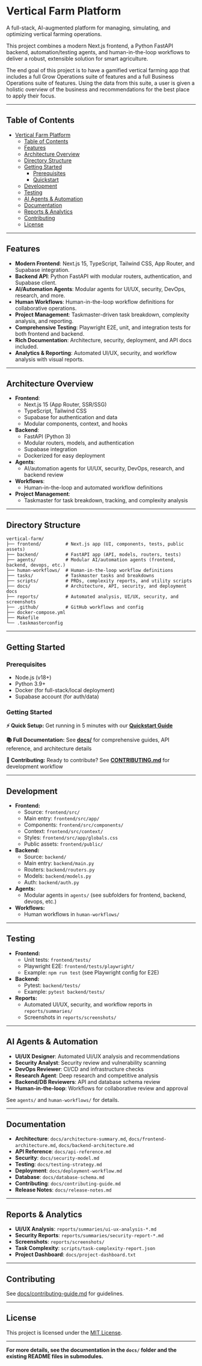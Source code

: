 # Vertical Farm Platform

A full-stack, AI-augmented platform for managing, simulating, and optimizing vertical farming operations.  

This project combines a modern Next.js frontend, a Python FastAPI backend, automation/testing agents, and human-in-the-loop workflows to deliver a robust, extensible solution for smart agriculture.

The end goal of this project is to have a gamified vertical farming app that includes a full Grow Operations suite of features and a full Business Operations suite of features. Using the data from this suite, a user is given a holistic overview of the business and recommendations for the best place to apply their focus.

---

## Table of Contents

- [Vertical Farm Platform](#vertical-farm-platform)
  - [Table of Contents](#table-of-contents)
  - [Features](#features)
  - [Architecture Overview](#architecture-overview)
  - [Directory Structure](#directory-structure)
  - [Getting Started](#getting-started)
    - [Prerequisites](#prerequisites)
    - [Quickstart](#quickstart)
  - [Development](#development)
  - [Testing](#testing)
  - [AI Agents \& Automation](#ai-agents--automation)
  - [Documentation](#documentation)
  - [Reports \& Analytics](#reports--analytics)
  - [Contributing](#contributing)
  - [License](#license)

---

## Features

- **Modern Frontend**: Next.js 15, TypeScript, Tailwind CSS, App Router, and Supabase integration.
- **Backend API**: Python FastAPI with modular routers, authentication, and Supabase client.
- **AI/Automation Agents**: Modular agents for UI/UX, security, DevOps, research, and more.
- **Human Workflows**: Human-in-the-loop workflow definitions for collaborative operations.
- **Project Management**: Taskmaster-driven task breakdown, complexity analysis, and reporting.
- **Comprehensive Testing**: Playwright E2E, unit, and integration tests for both frontend and backend.
- **Rich Documentation**: Architecture, security, deployment, and API docs included.
- **Analytics & Reporting**: Automated UI/UX, security, and workflow analysis with visual reports.

---

## Architecture Overview

- **Frontend**:  
  - Next.js 15 (App Router, SSR/SSG)
  - TypeScript, Tailwind CSS
  - Supabase for authentication and data
  - Modular components, context, and hooks
- **Backend**:  
  - FastAPI (Python 3)
  - Modular routers, models, and authentication
  - Supabase integration
  - Dockerized for easy deployment
- **Agents**:  
  - AI/automation agents for UI/UX, security, DevOps, research, and backend review
- **Workflows**:  
  - Human-in-the-loop and automated workflow definitions
- **Project Management**:  
  - Taskmaster for task breakdown, tracking, and complexity analysis

---

## Directory Structure

```
vertical-farm/
├── frontend/         # Next.js app (UI, components, tests, public assets)
├── backend/          # FastAPI app (API, models, routers, tests)
├── agents/           # Modular AI/automation agents (frontend, backend, devops, etc.)
├── human-workflows/  # Human-in-the-loop workflow definitions
├── tasks/            # Taskmaster tasks and breakdowns
├── scripts/          # PRDs, complexity reports, and utility scripts
├── docs/             # Architecture, API, security, and deployment docs
├── reports/          # Automated analysis, UI/UX, security, and screenshots
├── .github/          # GitHub workflows and config
├── docker-compose.yml
├── Makefile
└── .taskmasterconfig
```

---

## Getting Started

### Prerequisites

- Node.js (v18+)
- Python 3.9+
- Docker (for full-stack/local deployment)
- Supabase account (for auth/data)

### Getting Started

**⚡ Quick Setup:** Get running in 5 minutes with our [**Quickstart Guide**](docs/getting-started/quickstart.md)

**📚 Full Documentation:** See [**docs/**](docs/README.md) for comprehensive guides, API reference, and architecture details

**🤝 Contributing:** Ready to contribute? See [**CONTRIBUTING.md**](CONTRIBUTING.md) for development workflow

---

## Development

- **Frontend:**  
  - Source: `frontend/src/`
  - Main entry: `frontend/src/app/`
  - Components: `frontend/src/components/`
  - Context: `frontend/src/context/`
  - Styles: `frontend/src/app/globals.css`
  - Public assets: `frontend/public/`
- **Backend:**  
  - Source: `backend/`
  - Main entry: `backend/main.py`
  - Routers: `backend/routers.py`
  - Models: `backend/models.py`
  - Auth: `backend/auth.py`
- **Agents:**  
  - Modular agents in `agents/` (see subfolders for frontend, backend, devops, etc.)
- **Workflows:**  
  - Human workflows in `human-workflows/`

---

## Testing

- **Frontend:**
  - Unit tests: `frontend/tests/`
  - Playwright E2E: `frontend/tests/playwright/`
  - Example: `npm run test` (see Playwright config for E2E)
- **Backend:**
  - Pytest: `backend/tests/`
  - Example: `pytest backend/tests/`
- **Reports:**
  - Automated UI/UX, security, and workflow reports in `reports/summaries/`
  - Screenshots in `reports/screenshots/`

---

## AI Agents & Automation

- **UI/UX Designer**: Automated UI/UX analysis and recommendations
- **Security Analyst**: Security review and vulnerability scanning
- **DevOps Reviewer**: CI/CD and infrastructure checks
- **Research Agent**: Deep research and competitive analysis
- **Backend/DB Reviewers**: API and database schema review
- **Human-in-the-loop**: Workflows for collaborative review and approval

See `agents/` and `human-workflows/` for details.

---

## Documentation

- **Architecture**: `docs/architecture-summary.md`, `docs/frontend-architecture.md`, `docs/backend-architecture.md`
- **API Reference**: `docs/api-reference.md`
- **Security**: `docs/security-model.md`
- **Testing**: `docs/testing-strategy.md`
- **Deployment**: `docs/deployment-workflow.md`
- **Database**: `docs/database-schema.md`
- **Contributing**: `docs/contributing-guide.md`
- **Release Notes**: `docs/release-notes.md`

---

## Reports & Analytics

- **UI/UX Analysis**: `reports/summaries/ui-ux-analysis-*.md`
- **Security Reports**: `reports/summaries/security-report-*.md`
- **Screenshots**: `reports/screenshots/`
- **Task Complexity**: `scripts/task-complexity-report.json`
- **Project Dashboard**: `docs/project-dashboard.txt`

---

## Contributing

See [docs/contributing-guide.md](docs/contributing-guide.md) for guidelines.

---

## License

This project is licensed under the [MIT License](LICENSE).

---

**For more details, see the documentation in the `docs/` folder and the existing README files in submodules.**

